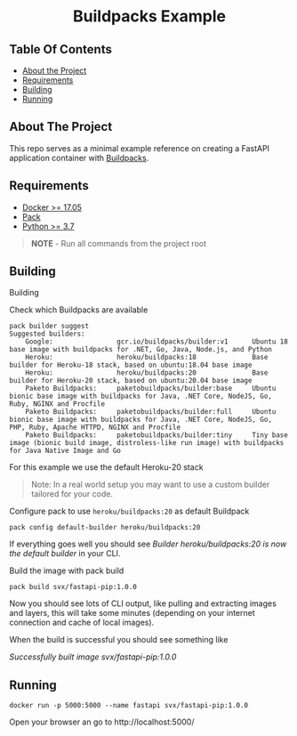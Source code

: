 <h1 align="center">Buildpacks Example</h1>

## Table Of Contents

- [About the Project](#about-the-project)
- [Requirements](#requirements)
- [Building](#building)
- [Running](#running)

## About The Project

This repo serves as a minimal example reference on creating a FastAPI application container
with [Buildpacks](https://buildpacks.io/).

## Requirements

- [Docker >= 17.05](https://www.python.org/downloads/release/python-381/)
- [Pack](https://buildpacks.io/docs/tools/pack/)
- [Python >= 3.7](https://www.python.org/downloads/release/python-381/)

> **NOTE** - Run all commands from the project root

## Building

Building

Check which Buildpacks are available

```shell
pack builder suggest
Suggested builders:
	Google:                gcr.io/buildpacks/builder:v1      Ubuntu 18 base image with buildpacks for .NET, Go, Java, Node.js, and Python
	Heroku:                heroku/buildpacks:18              Base builder for Heroku-18 stack, based on ubuntu:18.04 base image
	Heroku:                heroku/buildpacks:20              Base builder for Heroku-20 stack, based on ubuntu:20.04 base image
	Paketo Buildpacks:     paketobuildpacks/builder:base     Ubuntu bionic base image with buildpacks for Java, .NET Core, NodeJS, Go, Ruby, NGINX and Procfile
	Paketo Buildpacks:     paketobuildpacks/builder:full     Ubuntu bionic base image with buildpacks for Java, .NET Core, NodeJS, Go, PHP, Ruby, Apache HTTPD, NGINX and Procfile
	Paketo Buildpacks:     paketobuildpacks/builder:tiny     Tiny base image (bionic build image, distroless-like run image) with buildpacks for Java Native Image and Go
```

For this example we use the default Heroku-20 stack

> Note: In a real world setup you may want to use a custom builder tailored for your code.

Configure pack to use `heroku/buildpacks:20` as default Buildpack

```shell
pack config default-builder heroku/buildpacks:20
```

If everything goes well you should see *Builder heroku/buildpacks:20 is now the default builder*
in your CLI.

Build the image with pack build

```shell
pack build svx/fastapi-pip:1.0.0
```

Now you should see lots of CLI output, like pulling and extracting images and layers, this will take some minutes (depending on your internet connection and cache of local images).

When the build is successful you should see something like

*Successfully built image svx/fastapi-pip:1.0.0*

## Running

```shell
docker run -p 5000:5000 --name fastapi svx/fastapi-pip:1.0.0
```

Open your browser an go to http://localhost:5000/